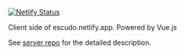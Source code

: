 [![Netlify Status](https://api.netlify.com/api/v1/badges/262439b9-4295-4b7b-91b2-47321f020fab/deploy-status)](https://app.netlify.com/sites/escudo/deploys)

Client side of escudo.netlify.app. Powered by Vue.js

See [server repo](https://github.com/ekiauhce/escudo-api-server) for the detailed description.
